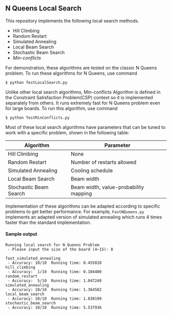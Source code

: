 ## N Queens Local Search
This repository implements the following local search methods.

* Hill Climbing
* Random Restart
* Simulated Annealing
* Local Beam Search
* Stochastic Beam Search
* *Min-conflicts*

For demonstration, these algorithms are tested on the classic N Queens problem. To run these algorithms for N Queens, use command

```shell
$ python TestLocalSearch.py
```

Unlike other local search algorithms, Min-conflicts Algorithm is defined in the Constraint Satisfaction Problem(CSP) context so it is implemented separately from others. It runs extremely fast for N Queens problem even for large boards. To run this algorithm, use command

```shell
$ python TestMinConflicts.py
```

Most of these local search algorithms have parameters that can be tuned to work with a specific problem, shown in the following table: 

| Algorithm              | Parameter                             |
| ---------              | ---------                             |
| Hill Climbing          | None                                  |
| Random Restart         | Number of restarts allowed            |
| Simulated Annealing    | Cooling schedule                      |
| Local Beam Search      | Beam width                            |
| Stochastic Beam Search | Beam width, value-probability mapping |

Implementation of these algorithms can be adapted according to specific problems to get better performance. For example, `FastNQueens.py` implements an adapted version of simulated annealing which runs 4 times faster than the standard implementation. 

#### Sample output
```text
Running local search for N Queens Problem
 - Please input the size of the board (4~15): 8 

fast_simulated_annealing
 - Accuracy: 10/10	Running time: 0.455810
hill_climbing
 - Accuracy:  1/10	Running time: 0.104400
random_restart
 - Accuracy:  5/10	Running time: 1.047240
simulated_annealing
 - Accuracy: 10/10	Running time: 1.364582
local_beam_search
 - Accuracy: 10/10	Running time: 1.838199
stochastic_beam_search
 - Accuracy: 10/10	Running time: 5.537936
```
